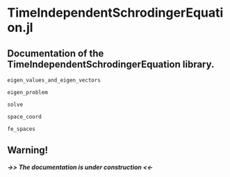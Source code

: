 # TimeIndependentSchrodingerEquation.jl

## Documentation of the TimeIndependentSchrodingerEquation library.

```@docs
eigen_values_and_eigen_vectors
```

```@docs
eigen_problem
```

```@docs
solve
```
```@docs
space_coord
```

```@docs
fe_spaces
```

## **Warning!**
***->> The documentation is under construction <<-***
